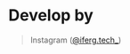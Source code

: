 # Develop by
>  Instagram ([@iferg.tech_]([https://instagram.com/mhmdfiqriii_](https://www.instagram.com/iferg.tech?igsh=MWs3cG5xeTZoaXZkeQ==)))
